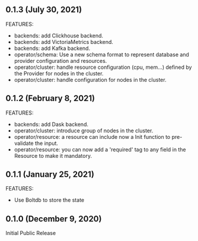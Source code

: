 
## 0.1.3 (July 30, 2021)

FEATURES:

- backends: add Clickhouse backend.
- backends: add VictoriaMetrics backend.
- backends: add Kafka backend.
- operator/schema: Use a new schema format to represent database and provider configuration and resources.
- operator/cluster: handle resource configuration (cpu, mem...) defined by the Provider for nodes in the cluster.
- operator/cluster: handle configuration for nodes in the cluster.

## 0.1.2 (February 8, 2021)

FEATURES:

- backends: add Dask backend.
- operator/cluster: introduce group of nodes in the cluster.
- operator/resource: a resource can include now a Init function to pre-validate the input.
- operator/resource: you can now add a 'required' tag to any field in the Resource to make it mandatory.

## 0.1.1 (January 25, 2021)

FEATURES:

- Use Boltdb to store the state

## 0.1.0 (December 9, 2020)

Initial Public Release
